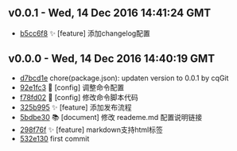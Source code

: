 v0.0.1 - Wed, 14 Dec 2016 14:41:24 GMT
--------------------------------------

- [b5cc6f8](../../commit/b5cc6f8) ✨  [feature] 添加changelog配置


 v0.0.0 -  Wed, 14 Dec 2016 14:40:19 GMT
--------------------------------

- [d7bcd1e](../../commit/d7bcd1e) chore(package.json): updaten version to 0.0.1 by cqGit
- [92e1fc3](../../commit/92e1fc3) 🔧  [config] 调整命令配置
- [f78fd02](../../commit/f78fd02) 🔧  [config] 修改命令脚本代码
- [325b995](../../commit/325b995) ✨  [feature] 添加发布流程
- [5bdbe30](../../commit/5bdbe30) 📚  [document] 修改 reademe.md 配置说明链接
- [298f76f](../../commit/298f76f) ✨  [feature] markdown支持html标签
- [532e130](../../commit/532e130) first commit
